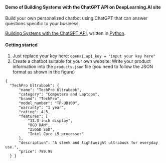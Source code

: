 #### Demo of Building Systems with the ChatGPT API on DeepLearning.AI site

Build your own personalized chatbot using ChatGPT that can answer questions specific to your business.


[Building Systems with the ChatGPT API](https://learn.deeplearning.ai/chatgpt-building-system/lesson/1/introduction), written in
[Python](https://www.python.org/).



#### Getting started

1. Just replace your key here: `` openai.api_key = "input your key here" ``
2. Create a chatbot suitable for your own website: Write your product information into the ``products.json`` file (you need to follow the JSON format as shown in the figure) 
  ```
  {
    "TechPro Ultrabook": {
        "name": "TechPro Ultrabook",
        "category": "Computers and Laptops",
        "brand": "TechPro",
        "model_number": "TP-UB100",
        "warranty": "1 year",
        "rating": 4.5,
        "features": [
            "13.3-inch display",
            "8GB RAM",
            "256GB SSD",
            "Intel Core i5 processor"
        ],
        "description": "A sleek and lightweight ultrabook for everyday use.",
        "price": 799.99
    } }
  ```





